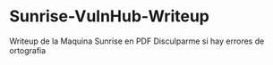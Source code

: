 # Sunrise-VulnHub-Writeup
Writeup de la Maquina Sunrise en PDF
Disculparme si hay errores de ortografia